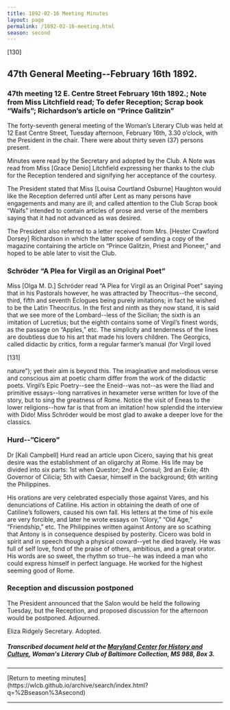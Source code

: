 ```yaml
---
title: 1892-02-16 Meeting Minutes
layout: page
permalink: /1892-02-16-meeting.html
season: second
---
```


<style>
    #maincontent{
        font-size:1.4em;
    }
</style>
[130]

## 47th General Meeting--February 16th 1892.

### 47th meeting 12 E. Centre Street February 16th 1892.; Note from Miss Litchfield read; To defer Reception; Scrap book “Waifs”; Richardson’s article on “Prince Galitzin”

The forty-seventh general meeting of the Woman’s Literary Club was held at 12 East Centre Street, Tuesday afternoon, February 16th, 3.30 o’clock, with the President in the chair. There were about thirty seven (37) persons present.

Minutes were read by the Secretary and adopted by the Club. A Note was read from Miss [Grace Denio] Litchfield expressing her thanks to the club for the Reception tendered and signifying her acceptance of the courtesy.

The President stated that Miss [Louisa Courtland Osburne] Haughton would like the Reception deferred until after Lent as many persons have engagements and many are ill; and called attention to the Club Scrap book “Waifs” intended to contain articles of prose and verse of the members saying that it had not advanced as was desired.

The President also referred to a letter received from Mrs. [Hester Crawford Dorsey] Richardson in which the latter spoke of sending a copy of the magazine containing the article on “Prince Galitzin, Priest and Pioneer,” and hoped to be able later to visit the Club.

### Schröder “A Plea for Virgil as an Original Poet”

Miss [Olga M. D.] Schröder read “A Plea for Virgil as an Original Poet” saying that in his Pastorals however, he was attracted by Theocritus--the second, third, fifth and seventh Eclogues being purely imitations; in fact he wished to be the Latin Theocritus. In the first and ninth as they now stand, it is said that we see more of the Lombard--less of the Sicilian; the sixth is an imitation of Lucretius; but the eighth contains some of Virgil’s finest words, as the passage on “Apples,” etc. The simplicity and tenderness of the lines are doubtless due to his art that made his lovers children. The Georgics, called didactic by critics, form a regular farmer’s manual (for Virgil loved

[131]

nature”); yet their aim is beyond this. The imaginative and melodious verse and conscious aim at poetic charm differ from the work of the didactic poets. Virgil’s Epic Poetry--see the Eneid--was not--as were the Iliad and primitive essays--long narratives in hexameter verse written for love of the story, but to sing the greatness of Rome. Notice the visit of Eneas to the lower religions--how far is that from an imitation! how splendid the interview with Dido! Miss Schröder would be most glad to awake a deeper love for the classics.

### Hurd--”Cicero”

Dr [Kali Campbell] Hurd read an article upon Cicero, saying that his great desire was the establishment of an oligarchy at Rome. His life may be divided into six parts: 1st when Questor; 2nd A Consul; 3rd an Exile; 4th Governor of Cilicia; 5th with Caesar, himself in the background; 6th writing the Philippines.

His orations are very celebrated especially those against Vares, and his denunciations of Catiline. His action in obtaining the death of one of Catiline’s followers, caused his own fall. His letters at the time of his exile are very forcible, and later he wrote essays on “Glory,” “Old Age,” “Friendship,” etc. The Philippines written against Antony are so scathing that Antony is in consequence despised by posterity. Cicero was bold in spirit and in speech though a physical coward--yet he died bravely. He was full of self love, fond of the praise of others, ambitious, and a great orator. His words are so sweet, the rhythm so true--he was indeed a man who could express himself in perfect language. He worked for the highest seeming good of Rome.

### Reception and discussion postponed

The President announced that the Salon would be held the following Tuesday, but the Reception, and proposed discussion for the afternoon would be postponed. Adjourned.

Eliza Ridgely
Secretary.
Adopted.

##### Transcribed document held at the [Maryland Center for History and Culture](http://mdhs.org/), Woman's Literary Club of Baltimore Collection, MS 988, Box 3. 

<hr>
[Return to meeting minutes](https://wlcb.github.io/archive/search/index.html?q=%2Bseason%3Asecond)
<hr>
